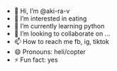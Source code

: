- 👋 Hi, I’m @aki-ra-v
- 👀 I’m interested in eating
- 🌱 I’m currently learning python
- 💞️ I’m looking to collaborate on ...
- 📫 How to reach me fb, ig, tiktok
- 😄 Pronouns: heli/copter
- ⚡ Fun fact: yes

<!---
aki-ra-v/aki-ra-v is a ✨ special ✨ repository because its `README.md` (this file) appears on your GitHub profile.
You can click the Preview link to take a look at your changes.
--->
